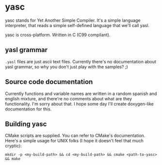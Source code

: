 yasc
====

yasc stands for Yet Another Simple Compiler. It's a simple language interpreter, that reads a simple self-defined language that we'll call yasl. 

yasc is cross-platform. Written in C (C99 compilant). 

yasl grammar
------------

`.yasl` files are just ascii text files. Currently there's no documentation about yasl grammar, so why you don't just play with the samples? ;)

Source code documentation
-------------------------

Currently functions and variable names are written in a random spanish and english mixture, and there're no comments about what are they functionality. I'm sorry about that. I hope some day I'll create doxygen-like documentation for this. 

Building yasc
-------------

CMake scripts are supplied. You can refer to CMake's documentation. Here's a simple usage for UNIX folks (I hope it doesn't feel that much cryptic): 

`mkdir -p <my-build-path> && cd <my-build-path> && cmake <path-to-yasc> && make`